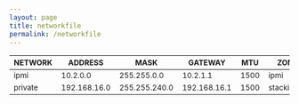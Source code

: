 ```yaml
---
layout: page
title: networkfile
permalink: /networkfile
---
```


| <sub>NETWORK</sub> | <sub>ADDRESS</sub> | <sub>MASK</sub> | <sub>GATEWAY</sub> | <sub>MTU</sub> | <sub>ZONE</sub> | <sub>DNS</sub> | <sub>PXE</sub> |
| ------- | ------- | ---- | ------- | --- | ---- | --- | --- |
| <sub>ipmi</sub> | <sub>10.2.0.0</sub> | <sub>255.255.0.0</sub> | <sub>10.2.1.1</sub> | <sub>1500</sub> | <sub>ipmi</sub> | <sub>True</sub> | <sub>False</sub> |
| <sub>private</sub> | <sub>192.168.16.0</sub> | <sub>255.255.240.0</sub> | <sub>192.168.16.1</sub> | <sub>1500</sub> | <sub>stacki.com</sub> | <sub>False</sub> | <sub>True</sub> |
